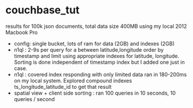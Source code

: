 # couchbase_tut

results for 100k json documents, total data size 400MB using my local 2012 Macbook Pro 
  * config: single bucket, lots of ram for data (2GB) and indexes (2GB)
  * n1ql : 2-9s per query for a between latitude,longitude order by timestamp and limit using appropriate indexes for latitude, longitude. Sorting is done independent of timestamp index but I added one just in case.
  * n1ql : covered index responding with only limited data ran in 180-200ms on my local system. Explored compound indexes ts_longitude_latitude_id to get that result
  * spatial view + client side sorting : ran 100 queries in 10 seconds, 10 queries / second
  
  
